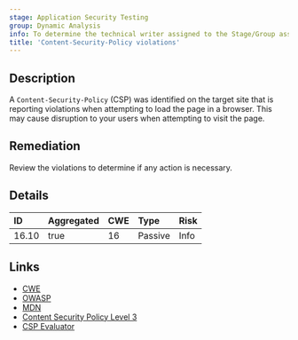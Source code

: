 ```yaml
---
stage: Application Security Testing
group: Dynamic Analysis
info: To determine the technical writer assigned to the Stage/Group associated with this page, see https://handbook.gitlab.com/handbook/product/ux/technical-writing/#assignments
title: 'Content-Security-Policy violations'
---
```


## Description

A `Content-Security-Policy` (CSP) was identified on the target site that is reporting violations when
attempting to load the page in a browser. This may cause disruption to your users when attempting to visit the page.

## Remediation

Review the violations to determine if any action is necessary.

## Details

| ID | Aggregated | CWE | Type | Risk |
|:---|:-----------|:----|:-----|:-----|
| 16.10 | true | 16 | Passive | Info |

## Links

- [CWE](https://cwe.mitre.org/data/definitions/16.html)
- [OWASP](https://cheatsheetseries.owasp.org/cheatsheets/Content_Security_Policy_Cheat_Sheet.html)
- [MDN](https://developer.mozilla.org/en-US/docs/Web/HTTP/CSP)
- [Content Security Policy Level 3](https://www.w3.org/TR/CSP3/)
- [CSP Evaluator](https://csp-evaluator.withgoogle.com/)
